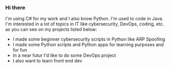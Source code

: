 ### Hi there

I'm using C# for my work and I also know Python. I'm used to code in Java. 
I'm interested in a lot of topics in IT like cybersecurity, DevOps, coding, etc. as you can see on my projects listed below:
- I made some beginner cybersecurity scripts in Python like ARP Spoofing
- I made some Python scripts and Python apps for learning purposes and for fun
- In a near futur I'd like to do some DevOps project
- I also want to learn front end dev

<!--
**Sedatyf/Sedatyf** is a ✨ _special_ ✨ repository because its `README.md` (this file) appears on your GitHub profile.

Here are some ideas to get you started:

- 🌱 I’m currently learning ...
- 👯 I’m looking to collaborate on ...
- 🤔 I’m looking for help with ...
- 💬 Ask me about ...
- 📫 How to reach me: ...
- 😄 Pronouns: ...
- ⚡ Fun fact: ...
-->
